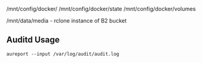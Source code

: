 /mnt/config/docker/
/mnt/config/docker/state
/mnt/config/docker/volumes

/mnt/data/media - rclone instance of B2 bucket


## Auditd Usage

    aureport --input /var/log/audit/audit.log
